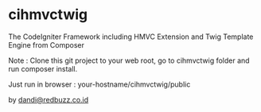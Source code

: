 # cihmvctwig

The CodeIgniter Framework including HMVC Extension and Twig Template Engine from Composer

Note :
Clone this git project to your web root, go to cihmvctwig folder and run composer install.

Just run in browser : your-hostname/cihmvctwig/public

by dandi@redbuzz.co.id